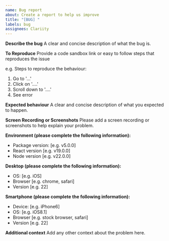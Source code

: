 ```yaml
---
name: Bug report
about: Create a report to help us improve
title: "[BUG] "
labels: bug
assignees: Clariity
---
```


**Describe the bug**
A clear and concise description of what the bug is.

**To Reproduce**
Provide a code sandbox link or easy to follow steps that reproduces the issue

e.g. Steps to reproduce the behaviour:

1. Go to '...'
2. Click on '....'
3. Scroll down to '....'
4. See error

**Expected behaviour**
A clear and concise description of what you expected to happen.

**Screen Recording or Screenshots**
Please add a screen recording or screenshots to help explain your problem.

**Environment (please complete the following information):**

- Package version: [e.g. v5.0.0]
- React version [e.g. v19.0.0]
- Node version [e.g. v22.0.0]

**Desktop (please complete the following information):**

- OS: [e.g. iOS]
- Browser [e.g. chrome, safari]
- Version [e.g. 22]

**Smartphone (please complete the following information):**

- Device: [e.g. iPhone6]
- OS: [e.g. iOS8.1]
- Browser [e.g. stock browser, safari]
- Version [e.g. 22]

**Additional context**
Add any other context about the problem here.
